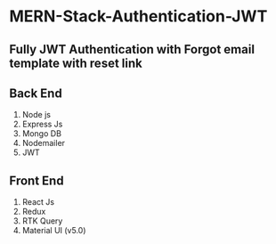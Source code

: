 # MERN-Stack-Authentication-JWT
## Fully JWT Authentication with Forgot email template with reset link


## Back End 
   1. Node js
   2. Express Js
   3. Mongo DB
   4. Nodemailer
   5. JWT
   
 ## Front End
   1. React Js
   2. Redux
   3. RTK Query
   4. Material UI (v5.0)
